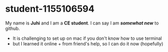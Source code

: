 # student-1155106594

My name is **Juhi** and I am a **CE student**. 
I can say I am ***somewhat new*** to github. 

* It is challenging to set up on mac if you don't know how to use terminal
* but I learned it online + from friend's help, so I can do it now (hopefully)
